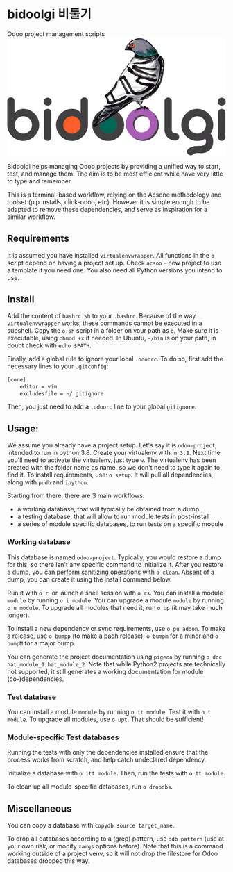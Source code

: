 # bidoolgi 비둘기
Odoo project management scripts
![Logo](bidoolgi.webp)

Bidoolgi helps managing Odoo projects by providing a unified way to start, test, and manage them.
The aim is to be most efficient while have very little to type and remember.

This is a terminal-based workflow,
relying on the Acsone methodology and toolset (pip installs, click-odoo, etc).
However it is simple enough to be adapted to remove these dependencies,
and serve as inspiration for a similar workflow.

## Requirements

It is assumed you have installed `virtualenvwrapper`.
All functions in the `o` script depend on having a project set up.
Check `acsoo` - new project to use a template if you need one.
You also need all Python versions you intend to use.

## Install

Add the content of `bashrc.sh` to your `.bashrc`.
Because of the way `virtualenvwrapper` works, these commands cannot be executed in a subshell.
Copy the `o.sh` script in a folder on your path as `o`.
Make sure it is executable, using `chmod +x` if needed.
In Ubuntu, `~/bin` is on your path, in doubt check with `echo $PATH`.

Finally, add a global rule to ignore your local `.odoorc`.
To do so, first add the necessary lines to your `.gitconfig`:
```
[core]
    editor = vim
    excludesfile = ~/.gitignore
```
Then, you just need to add a `.odoorc` line to your global `gitignore`.

## Usage:

We assume you already have a project setup.
Let's say it is `odoo-project`, intended to run in python 3.8.
Create your virtualenv with: `m 3.8`.
Next time you'll need to activate the virtualenv, just type `w`.
The virtualenv has been created with the folder name as name,
so we don't need to type it again to find it.
To install requirements, use: `o setup`.
It will pull all dependencies, along with `pudb` and `ipython`.

Starting from there, there are 3 main workflows:
- a working database, that will typically be obtained from a dump.
- a testing database, that will allow to run module tests in post-install
- a series of module specific databases, to run tests on a specific module

### Working database

This database is named `odoo-project`.
Typically, you would restore a dump for this, so there isn't any specific command to initialize it.
After you restore a dump, you can perform sanitizing operations with `o clean`.
Absent of a dump, you can create it using the install command below.

Run it with `o r`, or launch a shell session with `o rs`.
You can install a module `module` by running `o i module`.
You can upgrade a module `module` by running `o u module`.
To upgrade all modules that need it, run `o up` (it may take much longer).

To install a new dependency or sync requirements, use `o pu addon`.
To make a release, use `o bumpp` (to make a pach release),
`o bumpm` for a minor and `o bumpM` for a major bump.

You can generate the project documentation using `pigeoo` by running
`o doc hat_module_1,hat_module_2`.
Note that while Python2 projects are technically not supported, it still
generates a working documentation for module (co-)dependencies.

### Test database

You can install a module `module` by running `o it module`.
Test it with `o t module`.
To upgrade all modules, use `o upt`.
That should be sufficient!

### Module-specific Test databases

Running the tests with only the dependencies installed
ensure that the process works from scratch, and help catch undeclared dependency.

Initialize a database with `o itt module`.
Then, run the tests with `o tt module`.

To clean up all module-specific databases, run `o dropdbs`.

## Miscellaneous

You can copy a database with `copydb source target_name`.

To drop all databases according to a (grep) pattern, use `ddb pattern` (use at your own risk, or modify `xargs` options before).
Note that this is a command working outside of a project venv, so it will not drop the filestore for Odoo databases dropped this way.
